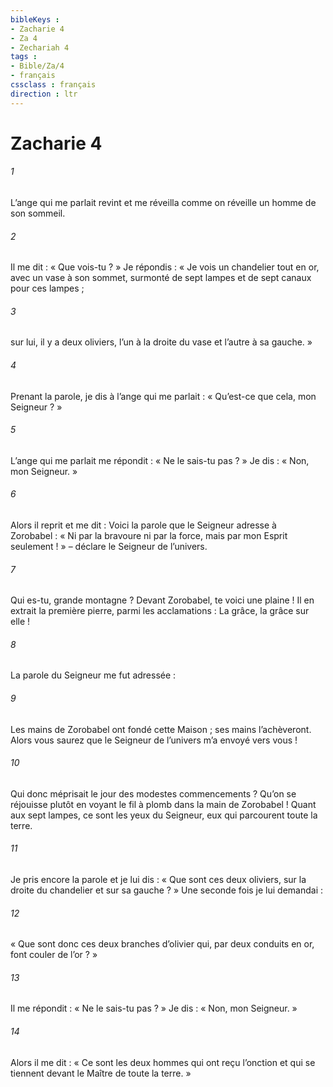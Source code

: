 ```yaml
---
bibleKeys : 
- Zacharie 4
- Za 4
- Zechariah 4
tags : 
- Bible/Za/4
- français
cssclass : français
direction : ltr
---
```


# Zacharie 4

###### 1
L’ange qui me parlait revint et me réveilla comme on réveille un homme de son sommeil.
###### 2
Il me dit : « Que vois-tu ? » Je répondis : « Je vois un chandelier tout en or, avec un vase à son sommet, surmonté de sept lampes et de sept canaux pour ces lampes ;
###### 3
sur lui, il y a deux oliviers, l’un à la droite du vase et l’autre à sa gauche. »
###### 4
Prenant la parole, je dis à l’ange qui me parlait : « Qu’est-ce que cela, mon Seigneur ? »
###### 5
L’ange qui me parlait me répondit : « Ne le sais-tu pas ? » Je dis : « Non, mon Seigneur. »
###### 6
Alors il reprit et me dit :
Voici la parole que le Seigneur adresse à Zorobabel :
« Ni par la bravoure ni par la force,
mais par mon Esprit seulement ! »
– déclare le Seigneur de l’univers.
###### 7
Qui es-tu, grande montagne ?
Devant Zorobabel, te voici une plaine !
Il en extrait la première pierre,
parmi les acclamations : La grâce, la grâce sur elle !
###### 8
La parole du Seigneur me fut adressée :
###### 9
Les mains de Zorobabel ont fondé cette Maison ;
ses mains l’achèveront.
Alors vous saurez que le Seigneur de l’univers
m’a envoyé vers vous !
###### 10
Qui donc méprisait le jour des modestes commencements ? Qu’on se réjouisse plutôt en voyant le fil à plomb dans la main de Zorobabel ! Quant aux sept lampes, ce sont les yeux du Seigneur, eux qui parcourent toute la terre.
###### 11
Je pris encore la parole et je lui dis : « Que sont ces deux oliviers, sur la droite du chandelier et sur sa gauche ? » Une seconde fois je lui demandai :
###### 12
« Que sont donc ces deux branches d’olivier qui, par deux conduits en or, font couler de l’or ? »
###### 13
Il me répondit : « Ne le sais-tu pas ? » Je dis : « Non, mon Seigneur. »
###### 14
Alors il me dit : « Ce sont les deux hommes qui ont reçu l’onction et qui se tiennent devant le Maître de toute la terre. »

